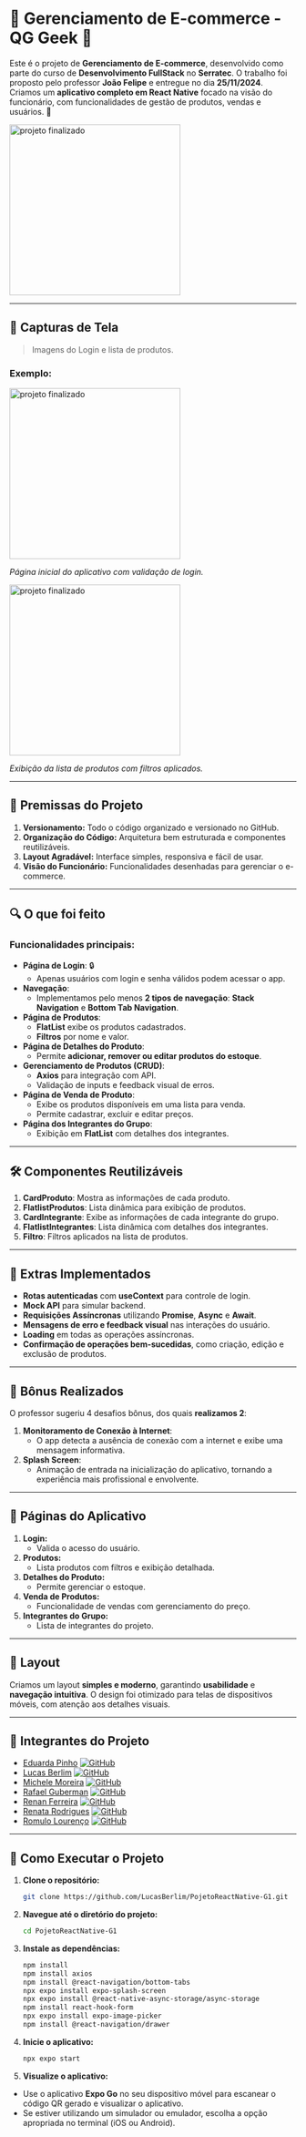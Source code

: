 # 📱 Gerenciamento de E-commerce - QG Geek 🛒

Este é o projeto de **Gerenciamento de E-commerce**, desenvolvido como parte do curso de **Desenvolvimento FullStack** no **Serratec**. O trabalho foi proposto pelo professor **João Felipe** e entregue no dia **25/11/2024**. Criamos um **aplicativo completo em React Native** focado na visão do funcionário, com funcionalidades de gestão de produtos, vendas e usuários. 🚀

<img src="https://github.com/LucasBerlim/PojetoReactNative-G1/blob/main/assets/logo.png?raw=true" alt="projeto finalizado" width="300" />

---

## 📸 **Capturas de Tela**
> Imagens do Login e lista de produtos.

### Exemplo:
<img src="https://github.com/LucasBerlim/PojetoReactNative-G1/blob/desenvolvimento/assets/Login.jpg?raw=true" alt="projeto finalizado" width="300"/>

*Página inicial do aplicativo com validação de login.*

<img src="https://github.com/LucasBerlim/PojetoReactNative-G1/blob/desenvolvimento/assets/ProdutosAT.jpg?raw=true" alt="projeto finalizado" width="300"/>

*Exibição da lista de produtos com filtros aplicados.*

---

## 🎯 **Premissas do Projeto**
1. **Versionamento:** Todo o código organizado e versionado no GitHub.
2. **Organização do Código:** Arquitetura bem estruturada e componentes reutilizáveis.
3. **Layout Agradável:** Interface simples, responsiva e fácil de usar.
4. **Visão do Funcionário:** Funcionalidades desenhadas para gerenciar o e-commerce.

---

## 🔍 **O que foi feito**
### Funcionalidades principais:
- **Página de Login**: 🔒
   - Apenas usuários com login e senha válidos podem acessar o app.
- **Navegação**:
   - Implementamos pelo menos **2 tipos de navegação**: **Stack Navigation** e **Bottom Tab Navigation**.
- **Página de Produtos**:
   - **FlatList** exibe os produtos cadastrados.
   - **Filtros** por nome e valor.
- **Página de Detalhes do Produto**:
   - Permite **adicionar, remover ou editar produtos do estoque**.
- **Gerenciamento de Produtos (CRUD)**:
   - **Axios** para integração com API.
   - Validação de inputs e feedback visual de erros.
- **Página de Venda de Produto**:
   - Exibe os produtos disponíveis em uma lista para venda.
   - Permite cadastrar, excluir e editar preços.
- **Página dos Integrantes do Grupo**:
   - Exibição em **FlatList** com detalhes dos integrantes.

---

## 🛠️ **Componentes Reutilizáveis**
1. **CardProduto**: Mostra as informações de cada produto.
2. **FlatlistProdutos**: Lista dinâmica para exibição de produtos.
3. **CardIntegrante**: Exibe as informações de cada integrante do grupo.
4. **FlatlistIntegrantes**: Lista dinâmica com detalhes dos integrantes.
5. **Filtro**: Filtros aplicados na lista de produtos.

---

## 🌟 **Extras Implementados**
- **Rotas autenticadas** com **useContext** para controle de login.
- **Mock API** para simular backend.
- **Requisições Assíncronas** utilizando **Promise**, **Async** e **Await**.
- **Mensagens de erro e feedback visual** nas interações do usuário.
- **Loading** em todas as operações assíncronas.
- **Confirmação de operações bem-sucedidas**, como criação, edição e exclusão de produtos.

---

## 🎁 **Bônus Realizados**
O professor sugeriu 4 desafios bônus, dos quais **realizamos 2**:
1. **Monitoramento de Conexão à Internet**:
   - O app detecta a ausência de conexão com a internet e exibe uma mensagem informativa.
2. **Splash Screen**:
   - Animação de entrada na inicialização do aplicativo, tornando a experiência mais profissional e envolvente.

---

## 📂 **Páginas do Aplicativo**
1. **Login:**
   - Valida o acesso do usuário.
2. **Produtos:**
   - Lista produtos com filtros e exibição detalhada.
3. **Detalhes do Produto:**
   - Permite gerenciar o estoque.
4. **Venda de Produtos:**
   - Funcionalidade de vendas com gerenciamento do preço.
5. **Integrantes do Grupo:**
   - Lista de integrantes do projeto.

---

## 🎨 **Layout**
Criamos um layout **simples e moderno**, garantindo **usabilidade** e **navegação intuitiva**. O design foi otimizado para telas de dispositivos móveis, com atenção aos detalhes visuais.

---

## 👥 **Integrantes do Projeto**
- [Eduarda Pinho](https://www.linkedin.com/in/eduarda-pinho-064b44330/) <a href="https://github.com/EduardaPinh0" target="_blank"> <img src="https://img.icons8.com/ios-glyphs/30/000000/github.png" alt="GitHub"/> </a>
- [Lucas Berlim](https://www.linkedin.com/in/lucas-berlim-705136265/) <a href="https://github.com/LucasBerlim" target="_blank"> <img src="https://img.icons8.com/ios-glyphs/30/000000/github.png" alt="GitHub"/> </a>
- [Michele Moreira](https://www.linkedin.com/in/michelemoreira-s/) <a href="https://github.com/eumichelems" target="_blank"> <img src="https://img.icons8.com/ios-glyphs/30/000000/github.png" alt="GitHub"/> </a>
- [Rafael Guberman](https://www.linkedin.com/in/rafael-guberman-2486a1ba/) <a href="https://github.com/Rafaeltyf" target="_blank"> <img src="https://img.icons8.com/ios-glyphs/30/000000/github.png" alt="GitHub"/> </a>
- [Renan Ferreira](https://www.linkedin.com/in/renan-ferreira-5714412a6/) <a href="https://github.com/renanferreira" target="_blank"> <img src="https://img.icons8.com/ios-glyphs/30/000000/github.png" alt="GitHub"/> </a>
- [Renata Rodrigues](https://www.linkedin.com/in/rerodrigs/) <a href="https://github.com/itsrerodrigs" target="_blank"> <img src="https://img.icons8.com/ios-glyphs/30/000000/github.png" alt="GitHub"/> </a>
- [Romulo Lourenço]() <a href="https://github.com/romulolourenco" target="_blank"> <img src="https://img.icons8.com/ios-glyphs/30/000000/github.png" alt="GitHub"/> </a>


---

## 🚀 **Como Executar o Projeto**
1. **Clone o repositório:**
   ```bash
   git clone https://github.com/LucasBerlim/PojetoReactNative-G1.git
2. **Navegue até o diretório do projeto:**

   ```bash
   cd PojetoReactNative-G1

3. **Instale as dependências:**
   ```bash
   npm install
   npm install axios
   npm install @react-navigation/bottom-tabs
   npx expo install expo-splash-screen
   npx expo install @react-native-async-storage/async-storage
   npm install react-hook-form
   npx expo install expo-image-picker
   npm install @react-navigation/drawer

4. **Inicie o aplicativo:**

   ```bash
   npx expo start

5. **Visualize o aplicativo:**

  - Use o aplicativo **Expo Go** no seu dispositivo móvel para escanear o código QR gerado e visualizar o aplicativo.
  - Se estiver utilizando um simulador ou emulador, escolha a opção apropriada no terminal (iOS ou Android).






